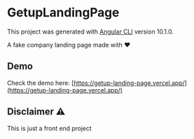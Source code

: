 # GetupLandingPage

This project was generated with [Angular CLI](https://github.com/angular/angular-cli) version 10.1.0.

A fake company landing page made with :heart:

## Demo

Check the demo here: [https://getup-landing-page.vercel.app/](https://getup-landing-page.vercel.app/)

## Disclaimer :warning: 

This is just a front end project
